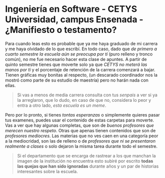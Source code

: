 # Ingeniería en Software - CETYS Universidad, campus Ensenada - ¿Manifiesto o testamento?
Para cuando leas esto es probable que ya me haya graduado de mi carrera y me haya olvidado de lo que escribí. En todo caso, dado que *de primero a cuarto semestre la escuela aún se preocupa por tí* (puro relleno y tronco común), no me fue necesario hacer esta clase de apuntes. A partir de quinto semestre tienes que moverte solo ya que *CETYS no meterá las manos por ti* y el porcentaje de retención de la carrera comenzará a bajar. Tienen gráficas muy bonitas al respecto, (un descarado coordinador nos la mostró como parte de su estudio de maestría) pero no harán nada con ellas. 

>Si vas a menos de media carrera consulta con tus *senpais* a ver si ya la arreglaron, que lo dudo, en caso de que no, considera lo peor y entra a otro lado, *esta escuela es un meme*.

Pero por lo pronto, si tienes *tontas esperanzas* o simplemente quieres pasar tus examenes, puedes usar el contenido de estas carpetas para moverte. Vas a ver que hay algunas completas, que son de *buenos profesores que merecen nuestro respeto*. Otras que apenas tienen contenidos que son de *profesores mediocres*. Las materias que no ves caen en una categoría peor a la mediocridad, son las de relleno o de *profesores que ni se presentaron realmente a clases* o solo dejaron la misma tarea durante todo el semestre.

>Si el departamento que se encarga de rastrear a los que manchan la imagen de la institución no encuentra esto subiré por escrito **todas las quejas que han sido ignoradas** durante años y un par de historias interesantes sobre la escuela.
